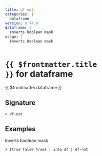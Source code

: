 ```yaml
---
title: df-not
categories: |
  dataframe
version: 0.74.0
dataframe: |
  Inverts boolean mask
usage: |
  Inverts boolean mask
---
```


# <code>{{ $frontmatter.title }}</code> for dataframe

<div class='command-title'>{{ $frontmatter.dataframe }}</div>

## Signature

```> df-not ```

## Examples

Inverts boolean mask
```shell
> [true false true] | into df | df-not
```
